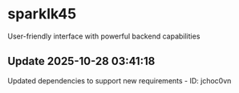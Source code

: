 # sparklk45
User-friendly interface with powerful backend capabilities

## Update 2025-10-28 03:41:18
Updated dependencies to support new requirements - ID: jchoc0vn

